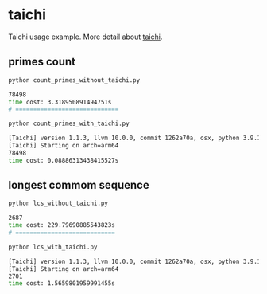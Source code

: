 # taichi
Taichi usage example. More detail about [taichi](https://github.com/taichi-dev/taichi).

## primes count

```sh
python count_primes_without_taichi.py

78498
time cost: 3.318950891494751s
# =============================

python count_primes_with_taichi.py

[Taichi] version 1.1.3, llvm 10.0.0, commit 1262a70a, osx, python 3.9.12
[Taichi] Starting on arch=arm64
78498
time cost: 0.08886313438415527s
```

## longest commom sequence

```sh
python lcs_without_taichi.py

2687
time cost: 229.79690885543823s
# ============================

python lcs_with_taichi.py

[Taichi] version 1.1.3, llvm 10.0.0, commit 1262a70a, osx, python 3.9.12
[Taichi] Starting on arch=arm64
2701
time cost: 1.5659801959991455s
```
